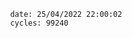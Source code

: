 

                date: 25/04/2022 22:00:02
                cycles: 99240

                         